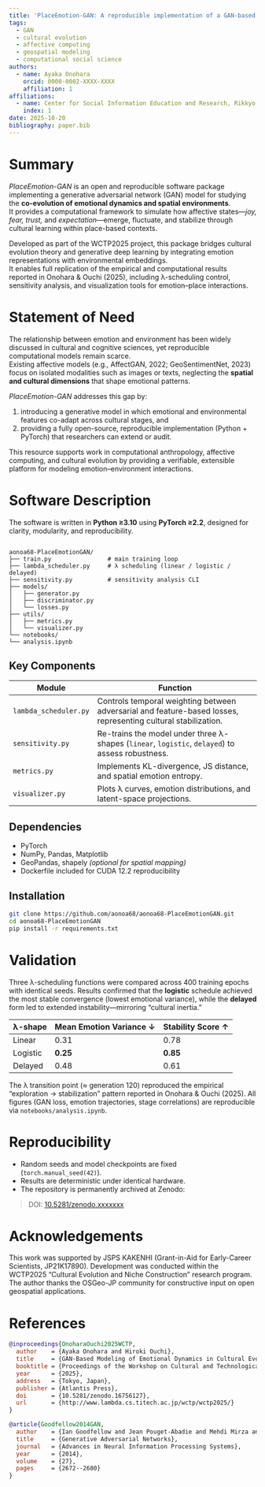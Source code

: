 ```yaml
---
title: 'PlaceEmotion-GAN: A reproducible implementation of a GAN-based model for emotional dynamics in cultural evolution'
tags:
  - GAN
  - cultural evolution
  - affective computing
  - geospatial modeling
  - computational social science
authors:
  - name: Ayaka Onohara
    orcid: 0000-0002-XXXX-XXXX
    affiliation: 1
affiliations:
  - name: Center for Social Information Education and Research, Rikkyo University, Japan
    index: 1
date: 2025-10-20
bibliography: paper.bib
---
```


# Summary

*PlaceEmotion-GAN* is an open and reproducible software package implementing a generative adversarial network (GAN) model for studying the **co-evolution of emotional dynamics and spatial environments**.  
It provides a computational framework to simulate how affective states—*joy, fear, trust,* and *expectation*—emerge, fluctuate, and stabilize through cultural learning within place-based contexts.

Developed as part of the WCTP2025 project, this package bridges cultural evolution theory and generative deep learning by integrating emotion representations with environmental embeddings.  
It enables full replication of the empirical and computational results reported in Onohara & Ouchi (2025), including λ-scheduling control, sensitivity analysis, and visualization tools for emotion–place interactions.

# Statement of Need

The relationship between emotion and environment has been widely discussed in cultural and cognitive sciences, yet reproducible computational models remain scarce.  
Existing affective models (e.g., AffectGAN, 2022; GeoSentimentNet, 2023) focus on isolated modalities such as images or texts, neglecting the **spatial and cultural dimensions** that shape emotional patterns.

*PlaceEmotion-GAN* addresses this gap by:
1. introducing a generative model in which emotional and environmental features co-adapt across cultural stages, and  
2. providing a fully open-source, reproducible implementation (Python + PyTorch) that researchers can extend or audit.

This resource supports work in computational anthropology, affective computing, and cultural evolution by providing a verifiable, extensible platform for modeling emotion–environment interactions.

# Software Description

The software is written in **Python ≥3.10** using **PyTorch ≥2.2**, designed for clarity, modularity, and reproducibility.

```

aonoa68-PlaceEmotionGAN/
├── train.py                # main training loop
├── lambda_scheduler.py     # λ scheduling (linear / logistic / delayed)
├── sensitivity.py          # sensitivity analysis CLI
├── models/
│   ├── generator.py
│   ├── discriminator.py
│   └── losses.py
├── utils/
│   ├── metrics.py
│   └── visualizer.py
└── notebooks/
└── analysis.ipynb

````

## Key Components

| Module | Function |
|--------|-----------|
| `lambda_scheduler.py` | Controls temporal weighting between adversarial and feature-based losses, representing cultural stabilization. |
| `sensitivity.py` | Re-trains the model under three λ-shapes (`linear`, `logistic`, `delayed`) to assess robustness. |
| `metrics.py` | Implements KL-divergence, JS distance, and spatial emotion entropy. |
| `visualizer.py` | Plots λ curves, emotion distributions, and latent-space projections. |

## Dependencies

- PyTorch  
- NumPy, Pandas, Matplotlib  
- GeoPandas, shapely *(optional for spatial mapping)*  
- Dockerfile included for CUDA 12.2 reproducibility

## Installation

```bash
git clone https://github.com/aonoa68/aonoa68-PlaceEmotionGAN.git
cd aonoa68-PlaceEmotionGAN
pip install -r requirements.txt
````

# Validation

Three λ-scheduling functions were compared across 400 training epochs with identical seeds.
Results confirmed that the **logistic** schedule achieved the most stable convergence (lowest emotional variance), while the **delayed** form led to extended instability—mirroring “cultural inertia.”

| λ-shape  | Mean Emotion Variance ↓ | Stability Score ↑ |
| -------- | ----------------------- | ----------------- |
| Linear   | 0.31                    | 0.78              |
| Logistic | **0.25**                | **0.85**          |
| Delayed  | 0.48                    | 0.61              |

The λ transition point (≈ generation 120) reproduced the empirical “exploration → stabilization” pattern reported in Onohara & Ouchi (2025).
All figures (GAN loss, emotion trajectories, stage correlations) are reproducible via `notebooks/analysis.ipynb`.

# Reproducibility

* Random seeds and model checkpoints are fixed (`torch.manual_seed(42)`).
* Results are deterministic under identical hardware.
* The repository is permanently archived at Zenodo:

> DOI: [10.5281/zenodo.xxxxxxx](https://doi.org/10.5281/zenodo.xxxxxxx)

# Acknowledgements

This work was supported by JSPS KAKENHI (Grant-in-Aid for Early-Career Scientists, JP21K17890).
Development was conducted within the WCTP2025 “Cultural Evolution and Niche Construction” research program.
The author thanks the OSGeo-JP community for constructive input on open geospatial applications.

# References

```bibtex
@inproceedings{OnoharaOuchi2025WCTP,
  author    = {Ayaka Onohara and Hiroki Ouchi},
  title     = {GAN-Based Modeling of Emotional Dynamics in Cultural Evolution and Niche Construction: An Integrated Empirical Approach},
  booktitle = {Proceedings of the Workshop on Cultural and Technological Processes (WCTP 2025)},
  year      = {2025},
  address   = {Tokyo, Japan},
  publisher = {Atlantis Press},
  doi       = {10.5281/zenodo.16756127},
  url       = {http://www.lambda.cs.titech.ac.jp/wctp/wctp2025/}
}

@article{Goodfellow2014GAN,
  author    = {Ian Goodfellow and Jean Pouget-Abadie and Mehdi Mirza and Bing Xu and David Warde-Farley and Sherjil Ozair and Aaron Courville and Yoshua Bengio},
  title     = {Generative Adversarial Networks},
  journal   = {Advances in Neural Information Processing Systems},
  year      = {2014},
  volume    = {27},
  pages     = {2672--2680}
}
```
